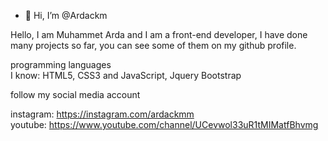 - 👋 Hi, I’m @Ardackm

Hello, I am Muhammet Arda and I am a front-end developer, I have done many projects so far, you can see some of them on my github profile.

programming languages <br>
​​I know: HTML5, CSS3 and JavaScript, Jquery Bootstrap

follow my social media account

instagram: https://instagram.com/ardackmm <br>
youtube: https://www.youtube.com/channel/UCevwol33uR1tMIMatfBhvmg
